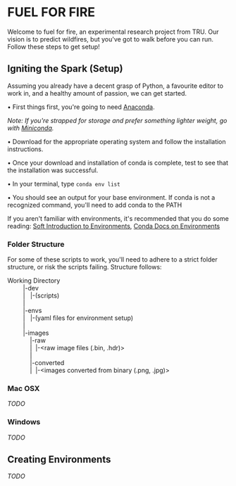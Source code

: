 # FUEL FOR FIRE

Welcome to fuel for fire, an experimental research project from TRU. Our vision is to predict wildfires, but you've got to walk before you can run. Follow these steps to get setup!

## Igniting the Spark (Setup)

Assuming you already have a decent grasp of Python, a favourite editor to work in, and a healthy amount of passion, we can get started.

• First things first, you're going to need [Anaconda](https://www.anaconda.com/distribution/).

_Note: If you're strapped for storage and prefer something lighter weight, go with [Miniconda](https://docs.conda.io/en/latest/miniconda.html)._

• Download for the appropriate operating system and follow the installation instructions.

• Once your download and installation of conda is complete, test to see that the installation was successful.

• In your terminal, type `conda env list`

• You should see an output for your base environment. If conda is not a recognized command, you'll need to add conda to the PATH

If you aren't familiar with environments, it's recommended that you do some reading: [Soft Introduction to Environments](https://medium.com/@monipip3/virtual-environments-explained-by-a-python-beginner-693a79b195da), [Conda Docs on Environments](https://docs.conda.io/projects/conda/en/latest/user-guide/tasks/manage-environments.html)

### Folder Structure

For some of these scripts to work, you'll need to adhere to a strict folder structure, or risk the scripts failing. Structure follows:

Working Directory  
&nbsp;&nbsp;&nbsp;&nbsp;&nbsp;&nbsp;&nbsp;&nbsp;&nbsp;|-dev  
&nbsp;&nbsp;&nbsp;&nbsp;&nbsp;&nbsp;&nbsp;&nbsp;&nbsp;|&nbsp;&nbsp;&nbsp;|-(scripts)  
&nbsp;&nbsp;&nbsp;&nbsp;&nbsp;&nbsp;&nbsp;&nbsp;&nbsp;|  
&nbsp;&nbsp;&nbsp;&nbsp;&nbsp;&nbsp;&nbsp;&nbsp;&nbsp;|-envs  
&nbsp;&nbsp;&nbsp;&nbsp;&nbsp;&nbsp;&nbsp;&nbsp;&nbsp;|&nbsp;&nbsp;&nbsp;|-(yaml files for environment setup)  
&nbsp;&nbsp;&nbsp;&nbsp;&nbsp;&nbsp;&nbsp;&nbsp;&nbsp;|  
&nbsp;&nbsp;&nbsp;&nbsp;&nbsp;&nbsp;&nbsp;&nbsp;&nbsp;|-images  
&nbsp;&nbsp;&nbsp;&nbsp;&nbsp;&nbsp;&nbsp;&nbsp;&nbsp;&nbsp;&nbsp;&nbsp;&nbsp;|-raw  
&nbsp;&nbsp;&nbsp;&nbsp;&nbsp;&nbsp;&nbsp;&nbsp;&nbsp;&nbsp;&nbsp;&nbsp;&nbsp;|&nbsp;&nbsp;|-<raw image files (.bin, .hdr)>  
&nbsp;&nbsp;&nbsp;&nbsp;&nbsp;&nbsp;&nbsp;&nbsp;&nbsp;&nbsp;&nbsp;&nbsp;&nbsp;|  
&nbsp;&nbsp;&nbsp;&nbsp;&nbsp;&nbsp;&nbsp;&nbsp;&nbsp;&nbsp;&nbsp;&nbsp;&nbsp;|-converted  
&nbsp;&nbsp;&nbsp;&nbsp;&nbsp;&nbsp;&nbsp;&nbsp;&nbsp;&nbsp;&nbsp;&nbsp;&nbsp;|&nbsp;&nbsp;|-<images converted from binary (.png, .jpg)>  


### Mac OSX

_TODO_

### Windows

_TODO_

## Creating Environments

_TODO_
